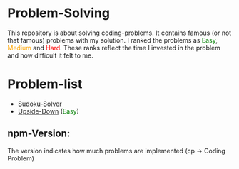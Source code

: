 # Problem-Solving
This repository is about solving coding-problems. It contains famous (or not that famous) problems with my solution. I ranked the problems as <span style="color:green">Easy</span>, <span style="color:orange">Medium</span> and <span style="color:red">Hard</span>. These ranks reflect the time I invested in the problem and how difficult it felt to me.

# Problem-list
- [Sudoku-Solver](./Problems/Sudoku-Solver/README.md)
- [Upside-Down](./Problems/Upside-Down/README.md) (<span style="color:green">Easy</span>)

## npm-Version:
The version indicates how much problems are implemented (cp -> Coding Problem)
